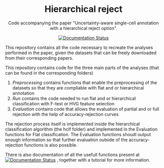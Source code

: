 <div align="center">
<h1>Hierarchical reject</h1>


Code accompanying the paper "Uncertainty-aware single-cell annotation with a hierarchical reject option".

[![Documentation Status](https://readthedocs.org/projects/hierarchical-reject/badge/?version=latest)](https://hierarchical-reject.readthedocs.io/en/latest/?badge=latest)


</div>

This repository contains all the code necessary to recreate the analyses performed in the paper, given the datasets that can be freely downloaded from their corresponding papers.

This repository contains code for the three main parts of the analyses (that can be found in the corresponding folders)
1. *Preprocessing* contains functions that enable the preprocessing of the datasets so that they are compliable with flat and or hierarchical annotation
2. *Run* contains the code needed to run flat and or hierarchical classification with F-test or HVG feature selection
3. *Evaluation* contains code that allows the evaluation of partial and or full rejection with the help of accuracy-rejection curves

The rejection process itself is implemented inside the hierarchical classification algorithm (the hclf folder) and implemented in the Evaluation functions for Flat classification. The Evaluation functions shoudl output enough information so that further evaluation outside of the accuracy-rejection functions is also possible.

There is also documentation of all the usefull functions present at [![Documentation Status](https://readthedocs.org/projects/hierarchical-reject/badge/?version=latest)](https://hierarchical-reject.readthedocs.io/en/latest/?badge=latest)
, together with a tutorial for more information.